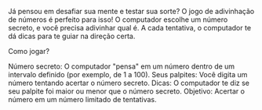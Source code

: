 Já pensou em desafiar sua mente e testar sua sorte? O jogo de adivinhação de números é perfeito para isso! O computador escolhe um número secreto, e você precisa adivinhar qual é. A cada tentativa, o computador te dá dicas para te guiar na direção certa.

Como jogar?

Número secreto: O computador "pensa" em um número dentro de um intervalo definido (por exemplo, de 1 a 100).
Seus palpites: Você digita um número tentando acertar o número secreto.
Dicas: O computador te diz se seu palpite foi maior ou menor que o número secreto.
Objetivo: Acertar o número em um número limitado de tentativas.
